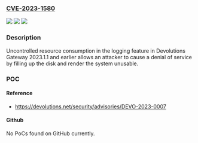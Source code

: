 ### [CVE-2023-1580](https://cve.mitre.org/cgi-bin/cvename.cgi?name=CVE-2023-1580)
![](https://img.shields.io/static/v1?label=Product&message=Gateway&color=blue)
![](https://img.shields.io/static/v1?label=Version&message=0%3C%3D%202023.1.1%20%20&color=brighgreen)
![](https://img.shields.io/static/v1?label=Vulnerability&message=n%2Fa&color=brighgreen)

### Description

Uncontrolled resource consumption in the logging feature in Devolutions Gateway 2023.1.1 and earlier allows an attacker to cause a denial of service by filling up the disk and render the system unusable.

### POC

#### Reference
- https://devolutions.net/security/advisories/DEVO-2023-0007

#### Github
No PoCs found on GitHub currently.

